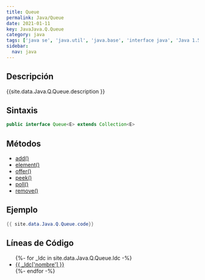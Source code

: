 ```yaml
---
title: Queue
permalink: Java/Queue
date: 2021-01-11
key: JavaJava.Q.Queue
category: java
tags: ['java se', 'java.util', 'java.base', 'interface java', 'Java 1.5']
sidebar: 
  nav: java
---
```


## Descripción
{{site.data.Java.Q.Queue.description }}

## Sintaxis
~~~java
public interface Queue<E> extends Collection<E>
~~~

## Métodos
* [add()](/Java/Queue/add)
* [element()](/Java/Queue/element)
* [offer()](/Java/Queue/offer)
* [peek()](/Java/Queue/peek)
* [poll()](/Java/Queue/poll)
* [remove()](/Java/Queue/remove)

## Ejemplo
~~~java
{{ site.data.Java.Q.Queue.code}}
~~~

## Líneas de Código
<ul>
{%- for _ldc in site.data.Java.Q.Queue.ldc -%}
   <li>
       <a href="{{_ldc['url'] }}">{{ _ldc['nombre'] }}</a>
   </li>
{%- endfor -%}
</ul>
